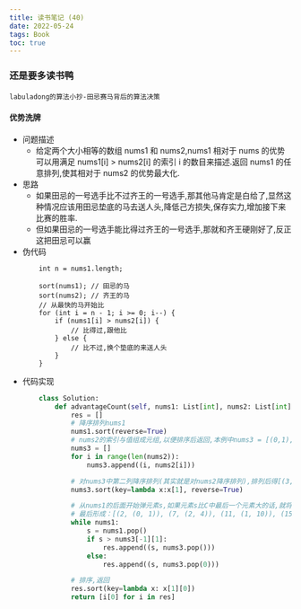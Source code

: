 ```yaml
---
title: 读书笔记 (40)
date: 2022-05-24
tags: Book
toc: true
---
```


### 还是要多读书鸭
    labuladong的算法小抄-田忌赛马背后的算法决策

<!-- more -->

#### 优势洗牌
- 问题描述
    * 给定两个大小相等的数组 nums1 和 nums2,nums1 相对于 nums 的优势可以用满足 nums1[i] > nums2[i] 的索引 i 的数目来描述.返回 nums1 的任意排列,使其相对于 nums2 的优势最大化.
- 思路
    * 如果田忌的一号选手比不过齐王的一号选手,那其他马肯定是白给了,显然这种情况应该用田忌垫底的马去送人头,降低己方损失,保存实力,增加接下来比赛的胜率.
    * 但如果田忌的一号选手能比得过齐王的一号选手,那就和齐王硬刚好了,反正这把田忌可以赢
- 伪代码
    ```
        int n = nums1.length;

        sort(nums1); // 田忌的马
        sort(nums2); // 齐王的马
        // 从最快的马开始比
        for (int i = n - 1; i >= 0; i--) {
            if (nums1[i] > nums2[i]) {
                // 比得过,跟他比
            } else {
                // 比不过,换个垫底的来送人头
            }
        }
    ```
- 代码实现
    ```python
        class Solution:
            def advantageCount(self, nums1: List[int], nums2: List[int]) -> List[int]:
                res = []
                # 降序排列nums1
                nums1.sort(reverse=True)
                # nums2的索引与值组成元组,以便排序后返回,本例中nums3 = [(0,1), (1,10),(2,4), (3,11)]
                nums3 = []
                for i in range(len(nums2)):
                    nums3.append((i, nums2[i]))

                # 对nums3中第二列降序排列(其实就是对nums2降序排列),排列后得[(3,11), (1,10),(2,4), (0,1)]
                nums3.sort(key=lambda x:x[1], reverse=True)

                # 从nums1的后面开始弹元素s,如果元素s比C中最后一个元素大的话,就将nums1中弹出的s【int】和m【tuple】组成一个元组,反之就将s与nums3中第一个元素组成元组添加到res中,
                # 最后形成：[(2, (0, 1)), (7, (2, 4)), (11, (1, 10)), (15, (3, 11))]
                while nums1:
                    s = nums1.pop()
                    if s > nums3[-1][1]:
                        res.append((s, nums3.pop()))
                    else:
                        res.append((s, nums3.pop(0)))

                # 排序,返回
                res.sort(key=lambda x: x[1][0])
                return [i[0] for i in res]
    ```
